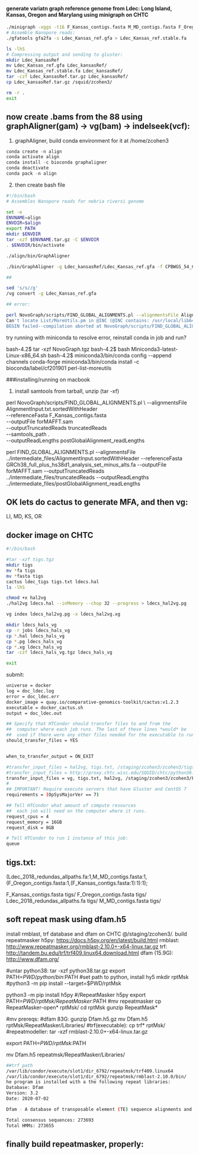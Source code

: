 #### generate variatn graph reference genome from Ldec: Long Island, Kansas, Oregon and Marylang using minigraph on CHTC

```bash
./minigraph -xggs -t16 F_Kansas_contigs.fasta M_MD_contigs.fasta F_Oregon_contigs.fasta Ldec_2018_redundas_allpaths.fa > Ldec_Kansas_ref.gfa
# Assemble Nanopore reads:
./gfatools gfa2fa -s Ldec_Kansas_ref.gfa > Ldec_Kansas_ref.stable.fa

ls -lhS
# Compressing output and sending to gluster:
mkdir Ldec_kansasRef
mv Ldec_Kansas_ref.gfa Ldec_kansasRef/
mv Ldec_Kansas_ref.stable.fa Ldec_kansasRef/
tar -czf Ldec_kansasRef.tar.gz Ldec_kansasRef/
cp Ldec_kansasRef.tar.gz /squid/zcohen3/

rm -r .
exit

```

## now create .bams from the 88 using graphAligner(gam) -> vg(bam) -> indelseek(vcf): 

1) graphAligner, build conda environment for it at /home/zcohen3
```python
conda create -n align
conda activate align
conda install -c bioconda graphaligner
conda deactivate
conda pack -n align
```
2) then create bash file
```bash
#!/bin/bash
# Assembles Nanopore reads for nebria riversi genome

set -e
ENVNAME=align
ENVDIR=$align
export PATH
mkdir $ENVDIR
tar -xzf $ENVNAME.tar.gz -C $ENVDIR
. $ENVDIR/bin/activate

./align/bin/GraphAligner 

./bin/GraphAligner -g Ldec_kansasRef/Ldec_Kansas_ref.gfa -f CPBWGS_54_CTGAAGCT-TAATCTTA_L006_R1_001.fastq.gz CPBWGS_54_CTGAAGCT-TAATCTTA_L006_R2_001.fastq.gz -a 54.gam --seeds-minimizer-density 5 --all-alignments -b 1

##

sed 's/s//g'
/vg convert -g Ldec_Kansas_ref.gfa

## error:

perl NovoGraph/scripts/FIND_GLOBAL_ALIGNMENTS.pl --alignmentsFile AlignmentInput.txt.sortedWithHeader --referenceFasta F_Kansas_contigs.fasta --outputFile forMAFFT.sam --outputTruncatedReads truncatedReads --outputReadLenghts postGlobalAlignment_readLengths
Can't locate List/MoreUtils.pm in @INC (@INC contains: /usr/local/lib64/perl5 /usr/local/share/perl5 /usr/lib64/perl5/vendor_perl /usr/share/perl5/vendor_perl /usr/lib64/perl5 /usr/share/perl5 .) at NovoGraph/scripts/FIND_GLOBAL_ALIGNMENTS.pl line 11.
BEGIN failed--compilation aborted at NovoGraph/scripts/FIND_GLOBAL_ALIGNMENTS.pl line 11.
```
  
try running with miniconda to resolve error, reinstall conda in job and run?

bash-4.2$ tar -xzf NovoGraph.tgz 
bash-4.2$ bash Miniconda3-latest-Linux-x86_64.sh 
bash-4.2$ miniconda3/bin/conda config --append channels conda-forge
miniconda3/bin/conda install -c bioconda/label/cf201901 perl-list-moreutils

###installing/running on macbook

1) install samtools from tarball, unzip (tar -xf) 

perl NovoGraph/scripts/FIND_GLOBAL_ALIGNMENTS.pl \ 
                              --alignmentsFile AlignmentInput.txt.sortedWithHeader \
                              --referenceFasta F_Kansas_contigs.fasta \
                              --outputFile forMAFFT.sam \
                              --outputTruncatedReads truncatedReads \
                              --samtools_path . \
                              --outputReadLengths postGlobalAlignment_readLengths

perl FIND_GLOBAL_ALIGNMENTS.pl --alignmentsFile ../intermediate_files/AlignmentInput.sortedWithHeader 
                               --referenceFasta GRCh38_full_plus_hs38d1_analysis_set_minus_alts.fa 
                               --outputFile forMAFFT.sam 
                               --outputTruncatedReads ../intermediate_files/truncatedReads 
                               --outputReadLengths ../intermediate_files/postGlobalAlignment_readLengths


## OK lets do cactus to generate MFA, and then vg:

LI, MD, KS, OR

## docker image on CHTC

```bash
#!/bin/bash

#tar -xzf tigs.tgz
mkdir tigs
mv *fa tigs
mv *fasta tigs
cactus ldec_tigs tigs.txt ldecs.hal
ls -lhS

chmod +x hal2vg
./hal2vg ldecs.hal --inMemory --chop 32 --progress > ldecs_hal2vg.pg

vg index ldecs_hal2vg.pg -x ldecs_hal2vg.xg

mkdir ldecs_hals_vg
cp -r jobs ldecs_hals_vg
cp *.hal ldecs_hals_vg
cp *.pg ldecs_hals_vg
cp *.xg ldecs_hals_vg
tar -czf ldecs_hals_vg.tgz ldecs_hals_vg

exit
```
submit:
```bash
universe = docker
log = doc_ldec.log
error = doc_ldec.err
docker_image = quay.io/comparative-genomics-toolkit/cactus:v1.2.3
executable = docker_cactus.sh
output = doc_ldec.out

## Specify that HTCondor should transfer files to and from the
##  computer where each job runs. The last of these lines *would* be
##  used if there were any other files needed for the executable to run.
should_transfer_files = YES


when_to_transfer_output = ON_EXIT

#transfer_input_files = hal2vg, tigs.txt, /staging/zcohen3/zcohen3/tigs.tgz
#transfer_input_files = http://proxy.chtc.wisc.edu/SQUID/chtc/python36.tar.gz,  Miniconda3-latest-Linux-x86_64.sh, AlignmentInput.txt.sortedWithHeader, sam2fasta.py, vg, mafft, /staging/zcohen3/zcohen3/F_Kansas_contigs.fasta, /staging/zcohen3/MmdForFLI_contigs.fa, /staging/zcohen3/allContigs_unsorted.bam, samtools, NovoGraph.tgz
transfer_input_files = vg, tigs.txt, hal2vg, /staging/zcohen3/zcohen3/F_Kansas_contigs.fasta, /staging/zcohen3/zcohen3/F_Oregon_contigs.fasta, /staging/zcohen3/zcohen3/Ldec_2018_redundas_allpaths.fa, /staging/zcohen3/zcohen3/M_MD_contigs.fasta
#
## IMPORTANT! Require execute servers that have Gluster and CentOS 7
requirements = (OpSysMajorVer == 7)

## Tell HTCondor what amount of compute resources
##  each job will need on the computer where it runs.
request_cpus = 4
request_memory = 16GB
request_disk = 8GB

# Tell HTCondor to run 1 instance of this job:
queue
```
## tigs.txt:
(Ldec_2018_redundas_allpaths.fa:1,M_MD_contigs.fasta:1,(F_Oregon_contigs.fasta:1,(F_Kansas_contigs.fasta:1):1):1);

F_Kansas_contigs.fasta tigs/
F_Oregon_contigs.fasta tigs/
Ldec_2018_redundas_allpaths.fa tigs/
M_MD_contigs.fasta tigs/


## soft repeat mask using dfam.h5
install rmblast, trf database and dfam on CHTC @/staging/zcohen3/. build repeatmasker
h5py: https://docs.h5py.org/en/latest/build.html
rmblast: http://www.repeatmasker.org/rmblast-2.10.0+-x64-linux.tar.gz
trf: http://tandem.bu.edu/trf/trf409.linux64.download.html
dfam (15.9G): http://www.dfam.org/

#untar python38:
tar -xzf python38.tar.gz
export PATH=$PWD/python/bin:$PATH
#set path to python, install hy5
mkdir rptMsk
#python3 -m pip install --target=$PWD/rptMsk

python3 -m pip install h5py
#/RepeatMasker h5py
export PATH=$PWD/rptMsk/RepeatMasker:$PATH
#mv repeatmasker
cp RepeatMasker-open* rptMsk/
cd rptMsk
gunzip RepeatMask*

#mv prereqs:
#dfam 83G:
gunzip Dfam.h5.gz 
mv Dfam.h5 rptMsk/RepeatMasker/Libraries/
#trf(executable): 
cp trf* rptMsk/
#repeatmodeller:
tar -xzf rmblast-2.10.0+-x64-linux.tar.gz 

export PATH=$PWD/rptMsk:$PATH

mv Dfam.h5 repeatmsk/RepeatMasker/Libraries/

```bash
##trf path
/var/lib/condor/execute/slot1/dir_6792/repeatmsk/trf409.linux64
/var/lib/condor/execute/slot1/dir_6792/repeatmsk/rmblast-2.10.0/bin/
he program is installed with a the following repeat libraries:
Database: Dfam
Version: 3.2
Date: 2020-07-02

Dfam - A database of transposable element (TE) sequence alignments and HMMs.

Total consensus sequences: 273693
Total HMMs: 273655
```

## finally build repeatmasker, properly:

